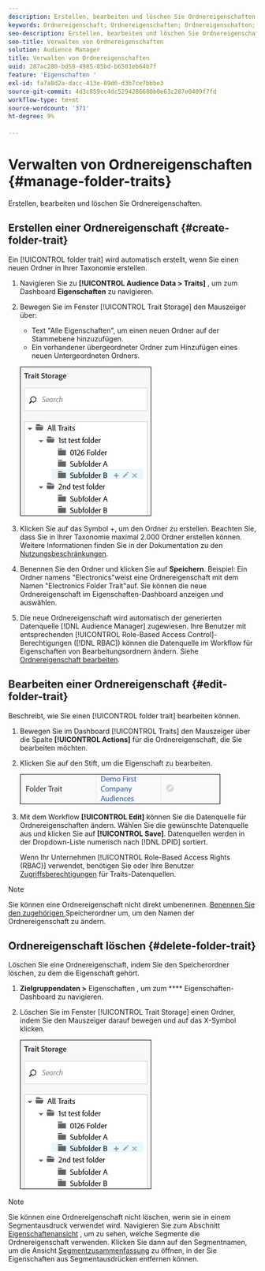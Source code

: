 ```yaml
---
description: Erstellen, bearbeiten und löschen Sie Ordnereigenschaften.
keywords: Ordnereigenschaft; Ordnereigenschaften; Ordnereigenschaften; Ordnereigenschaft
seo-description: Erstellen, bearbeiten und löschen Sie Ordnereigenschaften.
seo-title: Verwalten von Ordnereigenschaften
solution: Audience Manager
title: Verwalten von Ordnereigenschaften
uuid: 287ac280-bd58-4985-85bd-b6501eb64b7f
feature: 'Eigenschaften '
exl-id: fa7a8d2a-dacc-413e-89d6-d3b7ce7bbbe3
source-git-commit: 4d3c859cc4dc5294286680b0e63c287e0409f7fd
workflow-type: tm+mt
source-wordcount: '371'
ht-degree: 9%

---
```


# Verwalten von Ordnereigenschaften {#manage-folder-traits}

Erstellen, bearbeiten und löschen Sie Ordnereigenschaften.

## Erstellen einer Ordnereigenschaft {#create-folder-trait}

Ein [!UICONTROL folder trait] wird automatisch erstellt, wenn Sie einen neuen Ordner in Ihrer Taxonomie erstellen.

<!-- create-folder-trait.xml -->

1. Navigieren Sie zu **[!UICONTROL Audience Data > Traits]** , um zum Dashboard **Eigenschaften** zu navigieren.
1. Bewegen Sie im Fenster [!UICONTROL Trait Storage] den Mauszeiger über:

   * Text &quot;Alle Eigenschaften&quot;, um einen neuen Ordner auf der Stammebene hinzuzufügen.
   * Ein vorhandener übergeordneter Ordner zum Hinzufügen eines neuen Untergeordneten Ordners.

   ![](assets/folder_traits_create.PNG)

1. Klicken Sie auf das Symbol +, um den Ordner zu erstellen. Beachten Sie, dass Sie in Ihrer Taxonomie maximal 2.000 Ordner erstellen können. Weitere Informationen finden Sie in der Dokumentation zu den [Nutzungsbeschränkungen](../../features/administration/usage-limits.md).
1. Benennen Sie den Ordner und klicken Sie auf **Speichern**. Beispiel: Ein Ordner namens &quot;Electronics&quot;weist eine Ordnereigenschaft mit dem Namen &quot;Electronics Folder Trait&quot;auf. Sie können die neue Ordnereigenschaft im Eigenschaften-Dashboard anzeigen und auswählen.
1. Die neue Ordnereigenschaft wird automatisch der generierten Datenquelle [!DNL Audience Manager] zugewiesen. Ihre Benutzer mit entsprechenden [!UICONTROL Role-Based Access Control]-Berechtigungen ([!DNL RBAC]) können die Datenquelle im Workflow für Eigenschaften von Bearbeitungsordnern ändern. Siehe [Ordnereigenschaft bearbeiten](../../features/traits/manage-folder-traits.md#edit-folder-trait).

## Bearbeiten einer Ordnereigenschaft {#edit-folder-trait}

Beschreibt, wie Sie einen [!UICONTROL folder trait] bearbeiten können.

<!-- edit-folder-trait.xml -->

1. Bewegen Sie im Dashboard [!UICONTROL Traits] den Mauszeiger über die Spalte **[!UICONTROL Actions]** für die Ordnereigenschaft, die Sie bearbeiten möchten.
1. Klicken Sie auf den Stift, um die Eigenschaft zu bearbeiten.

   ![](assets/folder_traits_edit_border.png)

1. Mit dem Workflow **[!UICONTROL Edit]** können Sie die Datenquelle für Ordnereigenschaften ändern. Wählen Sie die gewünschte Datenquelle aus und klicken Sie auf **[!UICONTROL Save]**. Datenquellen werden in der Dropdown-Liste numerisch nach [!DNL DPID] sortiert.

   Wenn Ihr Unternehmen [!UICONTROL Role-Based Access Rights (RBAC)] verwendet, benötigen Sie oder Ihre Benutzer [Zugriffsberechtigungen](../../features/traits/about-folder-traits.md#role-based-access-controls) für Traits-Datenquellen.

>[!NOTE]
>
>Sie können eine Ordnereigenschaft nicht direkt umbenennen. [Benennen Sie den zugehörigen ](../../features/traits/trait-storage.md#rename-delete-trait-storage-folder) Speicherordner um, um den Namen der Ordnereigenschaft zu ändern.

## Ordnereigenschaft löschen {#delete-folder-trait}

Löschen Sie eine Ordnereigenschaft, indem Sie den Speicherordner löschen, zu dem die Eigenschaft gehört.

<!-- delete-folder-trait.xml -->

1. **Zielgruppendaten >** Eigenschaften , um zum  **** Eigenschaften-Dashboard zu navigieren.
1. Löschen Sie im Fenster [!UICONTROL Trait Storage] einen Ordner, indem Sie den Mauszeiger darauf bewegen und auf das X-Symbol klicken.

   ![Schrittergebnis](assets/folder_traits_create.PNG)

>[!NOTE]
>
>Sie können eine Ordnereigenschaft nicht löschen, wenn sie in einem Segmentausdruck verwendet wird. Navigieren Sie zum Abschnitt [Eigenschaftenansicht](../../features/traits/trait-details-page.md) , um zu sehen, welche Segmente die Ordnereigenschaft verwenden. Klicken Sie dann auf den Segmentnamen, um die Ansicht [Segmentzusammenfassung](../../features/segments/segment-summary-view.md) zu öffnen, in der Sie Eigenschaften aus Segmentausdrücken entfernen können.
